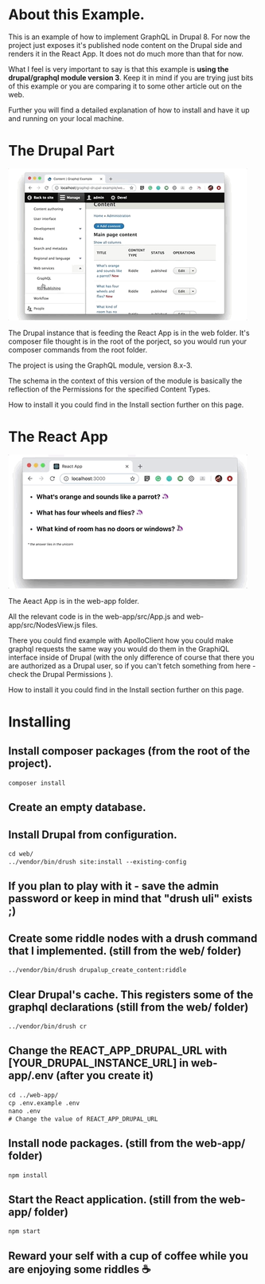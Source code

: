 # About this Example.
This is an example of how to implement GraphQL in Drupal 8.
For now the project just exposes it's published node content on the Drupal side and renders it in the React App. It does not do much more than that for now.

What I feel is very important to say is that this example is **using the drupal/graphql module version 3**. Keep it in mind if you are trying just bits of this example or you are comparing it to some other article out on the web.

Further you will find a detailed explanation of how to install and have it up and running on your local machine.

# The Drupal Part

![Drupal GraphQL](docs/images/drupal_8-graphql-screenshot.gif)

The Drupal instance that is feeding the React App is in the web folder. It's composer file thought is in the root of the porject, so you would run your composer commands from the root folder.

The project is using the GraphQL module, version 8.x-3.

The schema in the context of this version of the module is basically the reflection of the Permissions for the specified Content Types.

How to install it you could find in the Install section further on this page.

# The React App

![React GraphQL Drupal](docs/images/react_app.gif)

The Aeact App is in the web-app folder.

All the relevant code is in the web-app/src/App.js and web-app/src/NodesView.js files.

There you could find example with ApolloClient how you could make graphql requests the same way you would do them in the GraphiQL interface inside of Drupal (with the only difference of course that there you are authorized as a Drupal user, so if you can't fetch something from here - check the Drupal Permissions ).

How to install it you could find in the Install section further on this page.

# Installing

## Install composer packages (from the root of the project).
```
composer install
```

## Create an empty database.

## Install Drupal from configuration.
```
cd web/
../vendor/bin/drush site:install --existing-config
```

## If you plan to play with it - save the admin password or keep in mind that "drush uli" exists ;)

## Create some riddle nodes with a drush command that I implemented. (still from the web/ folder)
```
../vendor/bin/drush drupalup_create_content:riddle
```
## Clear Drupal's cache. This registers some of the graphql declarations (still from the web/ folder)
```
../vendor/bin/drush cr
```

## Change the REACT_APP_DRUPAL_URL with [YOUR_DRUPAL_INSTANCE_URL] in web-app/.env (after you create it)
```
cd ../web-app/
cp .env.example .env
nano .env
# Change the value of REACT_APP_DRUPAL_URL
```

## Install node packages. (still from the web-app/ folder)
```
npm install
```

## Start the React application. (still from the web-app/ folder)
```
npm start
```
## Reward your self with a cup of coffee while you are enjoying some riddles ☕
